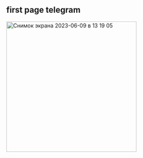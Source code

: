 ## first page telegram

<img width="342" alt="Снимок экрана 2023-06-09 в 13 19 05" src="https://github.com/IgorBond108/flutter-app/assets/116865573/498dbff5-8f43-4ea2-b0ed-5dc7fe1b4251">
